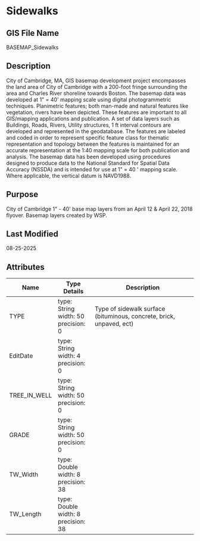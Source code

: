 # Sidewalks
## GIS File Name
BASEMAP_Sidewalks
## Description
<DIV STYLE="text-align:Left;"><DIV><DIV><P><SPAN>City of Cambridge, MA, GIS basemap development project encompasses the land area of City of Cambridge with a 200-foot fringe surrounding the area and Charles River shoreline towards Boston. The basemap data was developed at 1" = 40' mapping scale using digital photogrammetric techniques. Planimetric features; both man-made and natural features like vegetation, rivers have been depicted. These features are important to all GIS/mapping applications and publication. A set of data layers such as Buildings, Roads, Rivers, Utility structures, 1 ft interval contours are developed and represented in the geodatabase. The features are labeled and coded in order to represent specific feature class for thematic representation and topology between the features is maintained for an accurate representation at the 1:40 mapping scale for both publication and analysis. The basemap data has been developed using procedures designed to produce data to the National Standard for Spatial Data Accuracy (NSSDA) and is intended for use at 1" = 40 ' mapping scale. Where applicable, the vertical datum is NAVD1988.</SPAN></P></DIV></DIV></DIV>

## Purpose
City of Cambridge 1" - 40' base map layers from an April 12 & April 22, 2018 flyover. Basemap layers created by WSP.
## Last Modified
08-25-2025
## Attributes
|Name|Type Details|Description|
|----|------------|-----------|
|TYPE|type: String<br/>width: 50<br/>precision: 0|Type of sidewalk surface (bituminous, concrete, brick, unpaved, ect)|
|EditDate|type: String<br/>width: 4<br/>precision: 0||
|TREE_IN_WELL|type: String<br/>width: 50<br/>precision: 0||
|GRADE|type: String<br/>width: 50<br/>precision: 0||
|TW_Width|type: Double<br/>width: 8<br/>precision: 38||
|TW_Length|type: Double<br/>width: 8<br/>precision: 38||
